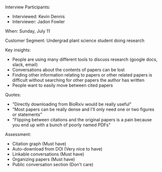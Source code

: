 Interview Participants:
- Interviewed: Kevin Dennis
- Interviewer: Jadon Fowler
  
When: Sunday, July 11

Customer Segment:
Undergrad plant science student doing research

Key insights:
- People are using many different tools to discuss research (google docs, slack, email)
- Conversations about the contents of papers can be lost
- Finding other information relating to papers or other related papers is difficult without searching for other papers the author has written
- People want to easily move between cited papers

Quotes:
- "Directly downloading from BioRxiv would be really useful"
- "Most papers can be really dense and I'll only need one or two figures or statements"
- "Flipping between citations and the original papers is a pain because you end up with a bunch of poorly named PDFs"

Assessment:
- Citation graph (Must have)
- Auto-download from DOI (Very nice to have)
- Linkable conversations (Must have)
- Organizing papers (Must have)
- Public conversation section (Don't care)
